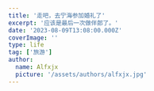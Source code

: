 ```yaml
---
title: '走吧，去宁海参加婚礼了'
excerpt: '应该是最后一次做伴郎了。'
date: '2023-08-09T13:08:00.000Z'
coverImage: ''
type: life
tag: ['旅游']
author:
  name: Alfxjx
  picture: '/assets/authors/alfxjx.jpg'
---
```

